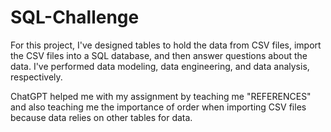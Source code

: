 # SQL-Challenge
For this project, I've designed tables to hold the data from CSV files, import the CSV files into a SQL database, and then answer questions about the data. I've performed data modeling, data engineering, and data analysis, respectively.


ChatGPT helped me with my assignment by teaching me "REFERENCES" and also teaching me the importance of order when importing CSV files because data relies on other tables for data.
